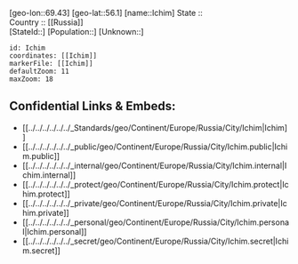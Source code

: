 ﻿---
location: [56.1,69.43] 
mapzoom: [7,12] 
mapmarker: city 
type: City
tags:
- geo/City


SpocWebEntityId: 31084
isDeleted: false
confidential: public

---
[geo-lon::69.43] 
[geo-lat::56.1] 
[name::Ichim] 
State ::  
Country :: [[Russia]]  
[StateId::] 
[Population::] 
[Unknown::] 


```leaflet
id: Ichim
coordinates: [[Ichim]] 
markerFile: [[Ichim]] 
defaultZoom: 11 
maxZoom: 18
```


## Confidential Links & Embeds: 
- [[../../../../../../_Standards/geo/Continent/Europe/Russia/City/Ichim|Ichim]] 
- [[../../../../../../_public/geo/Continent/Europe/Russia/City/Ichim.public|Ichim.public]] 
- [[../../../../../../_internal/geo/Continent/Europe/Russia/City/Ichim.internal|Ichim.internal]] 
- [[../../../../../../_protect/geo/Continent/Europe/Russia/City/Ichim.protect|Ichim.protect]] 
- [[../../../../../../_private/geo/Continent/Europe/Russia/City/Ichim.private|Ichim.private]] 
- [[../../../../../../_personal/geo/Continent/Europe/Russia/City/Ichim.personal|Ichim.personal]] 
- [[../../../../../../_secret/geo/Continent/Europe/Russia/City/Ichim.secret|Ichim.secret]] 
